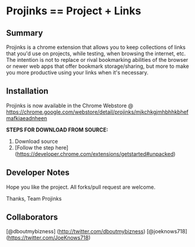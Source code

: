 Projinks == Project + Links
======== 

## Summary
Projinks is a chrome extension that allows you to keep collections of links that you'd use on projects, while testing, when browsing the internet, etc.  The intention is not to replace or rival bookmarking abilities of the browser or newer web apps that offer bookmark storage/sharing, but more to make you more productive using your links when it's necessary.

## Installation
Projinks is now available in the Chrome Webstore @ https://chrome.google.com/webstore/detail/projinks/mjkchkgjmhbhhkbhefmafkiaeadnheen


**STEPS FOR DOWNLOAD FROM SOURCE:**

1. Download source 
2. [Follow the step here] (https://developer.chrome.com/extensions/getstarted#unpacked)

## Developer Notes
Hope you like the project.  All forks/pull request are welcome.

Thanks, Team Projinks


## Collaborators
[@dboutmybizness] (http://twitter.com/dboutmybizness)
[@joeknows718] (https://twitter.com/JoeKnows718)
